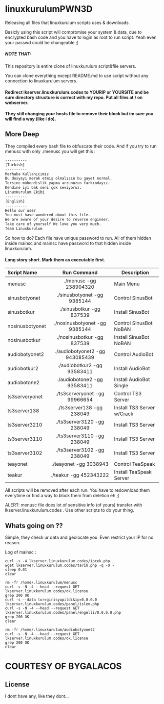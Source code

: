 # linuxkurulumPWN3D

Releasing all files that linuxkurulum scripts uses & downloads.

Basicly using this script will compromise your system & data, due to encrypted bash code and you have to login as root to run script. Yeah even your passwd could be changeable ;)

##### NOTE THAT: 

This repository is entire clone of linuxkurulum script&file servers. 

You can clone everything except README.md to use script without any connection to linuxkurulum servers.
 
#### Redirect lkserver.linuxkurulum.codes to YOURIP or YOURSITE and be sure directory structure is correct with my repo. Put all files at / on webserver.

#### They still changing your hosts file to remove their block but im sure you will find a way (like i do).

## More Deep

They compiled every bash file to obfuscate their code. And if you try to run menusc with only ./menusc you will get this :



```bash
----------
[Turkish]
----------
Merhaba Kullanıcımız
Bu dosyayı merak etmiş olmalısın bu gayet normal,
Tersine mühendislik yapma arzunuzun farkındayız.
Kendine iyi bak seni çok seviyoruz.
LinuxKurulum Ekibi
----------
[English]
----------
Hello our user
You must have wondered about this file.
We are aware of your desire to reverse engineer.
Take care of yourself We love you very much.
Team Linuxkurulum

```
So how to do? Each file have unique password to run. All of them hidden inside mainsc and mainsc have password to that hidden inside linuxkurulum.


#### Long story short. Mark them as executable first.

| Script Name  | Run Command  | Description |
| :------------ |:---------------:| ----- |
|menusc|./menusc -gg 238904320|Main Menu|
|sinusbotyonet|./sinusbotyonet -gg 9385144|Control SinusBot|
|sinusbotkur|./sinusbotkur -gg 837539|Install SinusBot|
|nosinusbotyonet|./nosinusbotyonet -gg 9385144|Control SinusBot NoBAN|
|nosinusbotkur|./nosinusbotkur -gg 837539|Install SinusBot NoBAN|
|audiobotyonet2|./audiobotyonet2 -gg 943085439|Control AudioBot|
|audiobotkur2|./audiobotkur2 -gg 93583411|Install AudioBot|
|audiobotone2|./audiobotone2 -gg 93583411|Install AudioBot Single|
|ts3serveryonet|./ts3serveryonet -gg 99966654|Control TS3 Server|
|ts3server138|./ts3server138 -gg 238049|Install TS3 Server w/Crack|
|ts3server3210|./ts3server3120 -gg 238049|Install TS3 Server|
|ts3server3110|./ts3server3110 -gg 238049|Install TS3 Server|
|ts3server3102|./ts3server3102 -gg 238049|Install TS3 Server|
|teayonet|./teayonet -gg 3038943|Control TeaSpeak|
|teakur|./teakur -gg 452343222|Install TeaSpeak Server|

All scripts will be removed after each run. You have to redownload them everytime or find a way to block them from deletion eh ;)

ALERT: menusc file does lot of sensitive info (of yours) transfer with lkserver.linuxkurulum.codes . Use other scripts to do your thing. 

## Whats going on ??

Simple, they check ur data and geolocate you. Even restrict your IP for no reason.

Log of mainsc :

```
curl -s -4 lkserver.linuxkurulum.codes/ipcek.php
wget lkserver.linuxkurulum.codes/tarih.php -q -O -
sleep 0.01
clear

rm -fr /home/.linuxkurulum/menusc
curl -s -N -4 --head --request GET lkserver.linuxkurulum.codes/ok.license
grep 200 OK
curl -s --data tur=girisyapildi&ip=0.0.0.0 lkserver.linuxkurulum.codes/panel/islem.php
curl -s -N -4 --head --request GET lkserver.linuxkurulum.codes/panel/engelli/0.0.0.0.php
grep 200 OK
clear

rm -fr /home/.linuxkurulum/audiobotyonet2
curl -s -N -4 --head --request GET lkserver.linuxkurulum.codes/ok.license
grep 200 OK
clear
```

# COURTESY OF BYGALACOS


## License
I dont have any, like they dont...
